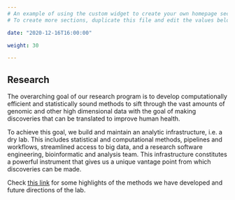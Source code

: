 ```yaml
---
# An example of using the custom widget to create your own homepage section.
# To create more sections, duplicate this file and edit the values below as desired.

date: "2020-12-16T16:00:00"

weight: 30

---
```


## Research

The overarching goal of our research program is to develop computationally efficient and statistically sound methods to sift through the vast amounts of genomic and other high dimensional data with the goal of making discoveries that can be translated to improve human health.

To achieve this goal, we build and maintain an analytic infrastructure, i.e. a dry lab. This includes statistical and computational methods, pipelines and workflows, streamlined access to big data, and a research software engineering, bioinformatic and analysis team. This infrastructure constitutes a powerful instrument that gives us a unique vantage point from which discoveries can be made.

Check [this link](project/) for some highlights of the methods we have developed and future directions of the lab.

